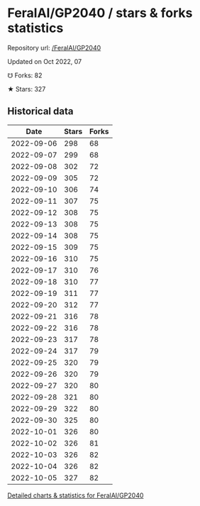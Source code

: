 # FeralAI/GP2040 / stars & forks statistics

Repository url: [/FeralAI/GP2040](https://github.com/FeralAI/GP2040)

Updated on Oct 2022, 07

☋ Forks: 82

★ Stars: 327

## Historical data
| Date | Stars | Forks |
|------|-------|-------|
| 2022-09-06 | 298 | 68 | 
| 2022-09-07 | 299 | 68 | 
| 2022-09-08 | 302 | 72 | 
| 2022-09-09 | 305 | 72 | 
| 2022-09-10 | 306 | 74 | 
| 2022-09-11 | 307 | 75 | 
| 2022-09-12 | 308 | 75 | 
| 2022-09-13 | 308 | 75 | 
| 2022-09-14 | 308 | 75 | 
| 2022-09-15 | 309 | 75 | 
| 2022-09-16 | 310 | 75 | 
| 2022-09-17 | 310 | 76 | 
| 2022-09-18 | 310 | 77 | 
| 2022-09-19 | 311 | 77 | 
| 2022-09-20 | 312 | 77 | 
| 2022-09-21 | 316 | 78 | 
| 2022-09-22 | 316 | 78 | 
| 2022-09-23 | 317 | 78 | 
| 2022-09-24 | 317 | 79 | 
| 2022-09-25 | 320 | 79 | 
| 2022-09-26 | 320 | 79 | 
| 2022-09-27 | 320 | 80 | 
| 2022-09-28 | 321 | 80 | 
| 2022-09-29 | 322 | 80 | 
| 2022-09-30 | 325 | 80 | 
| 2022-10-01 | 326 | 80 | 
| 2022-10-02 | 326 | 81 | 
| 2022-10-03 | 326 | 82 | 
| 2022-10-04 | 326 | 82 | 
| 2022-10-05 | 327 | 82 | 


[Detailed charts & statistics for FeralAI/GP2040](https://reviewgithub.com/rep/FeralAI/GP2040)
